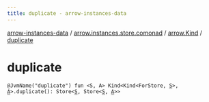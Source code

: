 ```yaml
---
title: duplicate - arrow-instances-data
---
```


[arrow-instances-data](../../index.html) / [arrow.instances.store.comonad](../index.html) / [arrow.Kind](index.html) / [duplicate](./duplicate.html)

# duplicate

`@JvmName("duplicate") fun <S, A> Kind<Kind<ForStore, `[`S`](duplicate.html#S)`>, `[`A`](duplicate.html#A)`>.duplicate(): Store<`[`S`](duplicate.html#S)`, Store<`[`S`](duplicate.html#S)`, `[`A`](duplicate.html#A)`>>`